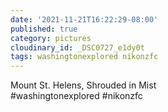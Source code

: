 ```yaml
---
date: '2021-11-21T16:22:29-08:00'
published: true
category: pictures
cloudinary_id: _DSC0727_e1dy0t
tags: washingtonexplored nikonzfc
---
```


Mount St. Helens, Shrouded in Mist  
#washingtonexplored #nikonzfc